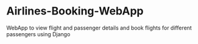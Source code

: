 # Airlines-Booking-WebApp
WebApp to view flight and passenger details and book flights for different passengers using Django
